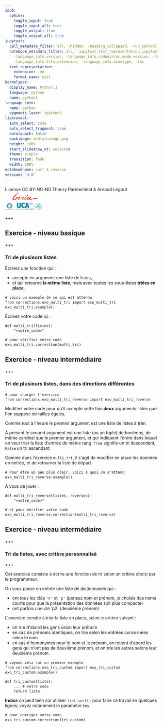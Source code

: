 ```yaml
---
ipub:
  sphinx:
    toggle_input: true
    toggle_input_all: true
    toggle_output: true
    toggle_output_all: true
jupytext:
  cell_metadata_filter: all, -hidden, -heading_collapsed, -run_control, -trusted
  notebook_metadata_filter: all, -jupytext.text_representation.jupytext_version, -jupytext.text_representation.format_version,
    -language_info.version, -language_info.codemirror_mode.version, -language_info.codemirror_mode,
    -language_info.file_extension, -language_info.mimetype, -toc
  text_representation:
    extension: .md
    format_name: myst
kernelspec:
  display_name: Python 3
  language: python
  name: python3
language_info:
  name: python
  pygments_lexer: ipython3
livereveal:
  auto_select: code
  auto_select_fragment: true
  autolaunch: false
  backimage: media/nologo.png
  height: 100%
  start_slideshow_at: selected
  theme: simple
  transition: fade
  width: 100%
notebookname: sort & reverse
version: '3.0'
---
```


<div class="licence">
<span>Licence CC BY-NC-ND</span>
<span>Thierry Parmentelat &amp; Arnaud Legout</span>
<span><img src="media/both-logos-small-alpha.png" /></span>
</div>

+++

## Exercice - niveau basique

+++

### Tri de plusieurs listes

Écrivez une fonction qui :

 * accepte en argument une liste de listes,
 * et qui retourne **la même liste**, mais avec toutes les sous-listes **triées en place**.

```{code-cell} ipython3
# voici un exemple de ce qui est attendu
from corrections.exo_multi_tri import exo_multi_tri
exo_multi_tri.example()
```

Écrivez votre code ici :

```{code-cell} ipython3
def multi_tri(listes): 
    "<votre_code>"
```

```{code-cell} ipython3
# pour vérifier votre code
exo_multi_tri.correction(multi_tri)
```

## Exercice - niveau intermédiaire

+++

### Tri de plusieurs listes, dans des directions différentes

```{code-cell} ipython3
# pour charger l'exercice
from corrections.exo_multi_tri_reverse import exo_multi_tri_reverse
```

Modifiez votre code pour qu'il accepte cette fois **deux** arguments listes que l'on suppose de tailles égales. 

Comme tout à l'heure le premier argument est une liste de listes à trier.

À présent le second argument est une liste (ou un tuple) de booléens, de même cardinal que le premier argument, et qui indiquent l'ordre dans lequel on veut trier la liste d'entrée de même rang. `True` signifie un tri descendant, `False` un tri ascendant.

Comme dans l'exercice `multi_tri`, il s'agit de modifier en place les données en entrée, et de retourner la liste de départ.

```{code-cell} ipython3
# Pour être un peu plus clair, voici à quoi on s'attend
exo_multi_tri_reverse.example()
```

À vous de jouer :

```{code-cell} ipython3
def multi_tri_reverse(listes, reverses):
    "<votre_code>"
```

```{code-cell} ipython3
# et pour vérifier votre code
exo_multi_tri_reverse.correction(multi_tri_reverse)
```

## Exercice - niveau intermédiaire

+++

### Tri de listes, avec critère personnalisé

+++

Cet exercice consiste à écrire une fonction de tri selon un critère choisi par le programmeur.

On vous passe en entrée une liste de dictionnaires qui :

* ont tous les clés `'n'` et `'p'` (pensez nom et prénom, je choisis des noms courts pour que la présentation des données soit plus compacte)
* ont parfois une clé 'p2' (deuxième prénom)

L'exercice consite à trier la liste en place, selon le critère suivant :

* on trie d'abord les gens selon leur prénom
* en cas de prénoms identiques, on trie selon les entrées concernées selon le nom
* en cas d'homonymes pour le nom et le prénom, on retient d'abord les gens qui n'ont pas de deuxième prénom, et on trie les autres selons leur deuxième prénom.

```{code-cell} ipython3
# voyons cela sur un premier exemple
from corrections.exo_tri_custom import exo_tri_custom
exo_tri_custom.example()
```

```{code-cell} ipython3
def tri_custom(liste):
    ... # votre code
    return liste
```

**Indice** on peut bien sûr utiliser `list.sort()` pour faire ce travail en quelques lignes; voyez notamment le paramètre `key`.

```{code-cell} ipython3
# pour corriger votre code
exo_tri_custom.correction(tri_custom)
```

